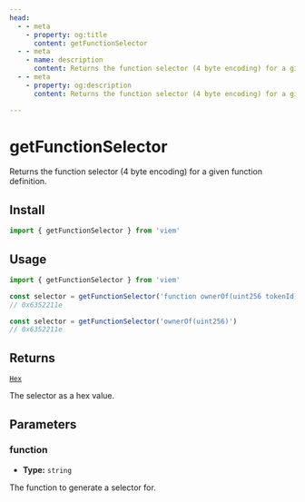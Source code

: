```yaml
---
head:
  - - meta
    - property: og:title
      content: getFunctionSelector
  - - meta
    - name: description
      content: Returns the function selector (4 byte encoding) for a given function definition.
  - - meta
    - property: og:description
      content: Returns the function selector (4 byte encoding) for a given function definition.

---
```


# getFunctionSelector

Returns the function selector (4 byte encoding) for a given function definition.

## Install

```ts
import { getFunctionSelector } from 'viem'
```

## Usage

```ts
import { getFunctionSelector } from 'viem'

const selector = getFunctionSelector('function ownerOf(uint256 tokenId)')
// 0x6352211e

const selector = getFunctionSelector('ownerOf(uint256)')
// 0x6352211e
```

## Returns

[`Hex`](/docs/glossary/types#hex)

The selector as a hex value.

## Parameters

### function

- **Type:** `string`

The function to generate a selector for.

